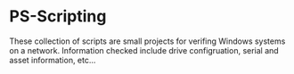 # PS-Scripting
These collection of scripts are small projects for verifing Windows systems on a network.  Information checked include drive configruation, serial and asset information, etc...
